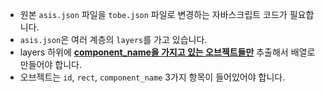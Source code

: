 - 원본 `asis.json` 파일을 `tobe.json` 파일로 변경하는 자바스크립트 코드가 필요합니다.
- `asis.json`은 여러 계층의 `layers`를 가고 있습니다.
- layers 하위에 **<u>component_name을 가지고 있는 오브젝트들만</u>** 추출해서 배열로 만들어야 합니다. 
- 오브젝트는 `id`, `rect`, `component_name` 3가지 항목이 들어있어야 합니다. 

